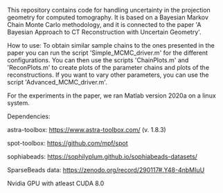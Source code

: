 This repository contains code for handling uncertainty in the projection geometry for computed tomography. It is based on a Bayesian Markov Chain Monte Carlo methodology,
and it is connected to the paper 'A Bayesian Approach to CT Reconstruction with Uncertain Geometry'.

How to use:
To obtain similar sample chains to the ones presented in the paper you can run the script 'Simple_MCMC_driver.m' for the different configurations. You can then use the
scripts 'ChainPlots.m' and 'ReconPlots.m' to create plots of the parameter chains and plots of the reconstructions. If you want to vary other parameters, you can
use the script 'Advanced_MCMC_driver.m'.

For the experiments in the paper, we ran Matlab version 2020a on a linux system.

Dependencies:

astra-toolbox: https://www.astra-toolbox.com/ (v. 1.8.3)

spot-toolbox: https://github.com/mpf/spot

sophiabeads: https://sophilyplum.github.io/sophiabeads-datasets/

SparseBeads data: https://zenodo.org/record/290117#.Y48-4nbMIuU

Nvidia GPU with atleast CUDA 8.0
